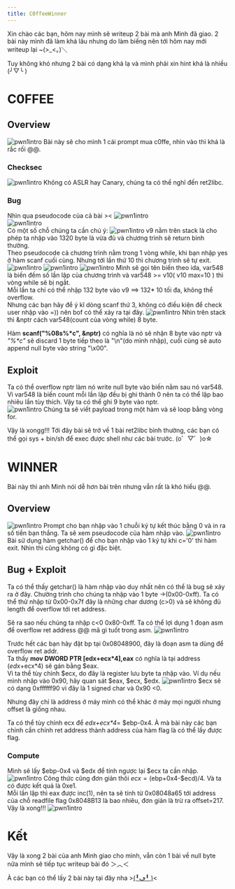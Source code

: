 ```yaml
---
title: C0ffeeWinner
---
```

Xin chào các bạn, hôm nay mình sẽ writeup 2 bài mà anh Minh đã giao. 2 bài này mình đã làm khá lâu nhưng do làm biếng nên tới hôm nay mới writeup lại ~(>_<。)＼  

Tuy không khó nhưng 2 bài có dạng khá lạ và mình phải xin hint khá là nhiều (╯▽╰ )

# C0FFEE
## Overview
![pwn1intro](img/prompt.png)
Bài này sẽ cho mình 1 cái prompt mua c0ffe, nhìn vào thì khá là rắc rối @@.  
### Checksec
![pwn1intro](img/c1.png)
Không có ASLR hay Canary, chúng ta có thể nghĩ đến ret2libc.

### Bug
Nhìn qua pseudocode của cả bài ><
![pwn1intro](img/pc1.png)  
![pwn1intro](img/pc2.png)  
Có một số chỗ chúng ta cần chú ý: 
![pwn1intro](img/c3.png)
v9 nằm trên stack là cho phép ta nhập vào 1320 byte là vừa đủ và chương trình sẽ return bình thường.  
Theo pseudocode cả chương trình nằm trong 1 vòng while, khi bạn nhập yes ở hàm scanf cuối cùng. Nhưng tới lần thứ 10 thì chương trình sẽ tự exit.
![pwn1intro](img/c4.png)
![pwn1intro](img/c5.png)
![pwn1intro](img/c6.png)
Mình sẽ gọi tên biến theo ida, var548 là biến đếm số lần lập của chương trình và var548 >= v10( v10 max=10 ) thì vòng while sẽ bị ngắt.  
Mỗi lần ta chỉ có thể nhập 132 byte vào v9 ==> 132* 10 tối đa, không thể overflow.  
Nhưng các bạn hãy để ý kĩ dòng scanf thứ 3, không có điều kiện để check user nhập vào =)) nên bof có thể xảy ra tại đây. 
![pwn1intro](img/co1.png)
Nhìn trên stack thì &nptr cách var548(count của vòng while) 8 byte.  

Hàm **scanf("%08s%\*c", &nptr)** có nghĩa là nó sẽ nhận 8 byte vào nptr và *"%\*c"* sẽ discard 1 byte tiếp theo là "\n"(do mình nhập), cuối cùng sẽ auto append null byte vào string "\x00".  


## Exploit
Ta có thể overflow nptr làm nó write null byte vào biến nằm sau nó var548.  
Vì var548 là biến count mỗi lần lặp đều bị ghi thành 0 nên ta có thể lặp bao nhiêu lần tùy thích. Vậy ta có thể ghi 9 byte vào nptr.  
![pwn1intro](img/co2.png)
Chúng ta sẽ viết payload trong một hàm và sẽ loop bằng vòng for.  

Vậy là xongg!!! Tới đây bài sẽ trở về 1 bài ret2libc bình thường, các bạn có thể gọi sys + bin/sh để exec được shell như các bài trước.
(o゜▽゜)o☆


# WINNER
Bài này thì anh Minh nói dễ hơn bài trên nhưng vẫn rất là khó hiểu @@.

## Overview
![pwn1intro](img/wi1.png)
Prompt cho bạn nhập vào 1 chuỗi ký tự kết thúc bằng 0 và in ra số tiền bạn thắng.
Ta sẽ xem pseudocode của hàm nhập vào.
![pwn1intro](img/wi2.png)
Bài sử dụng hàm getchar() để cho bạn nhập vào 1 ký tự khi c='0' thì hàm exit. Nhìn thì cũng không có gì đặc biệt.
## Bug + Exploit
Ta có thể thấy getchar() là hàm nhập vào duy nhất nên có thể là bug sẽ xảy ra ở đây.
Chường trình cho chúng ta nhập vào 1 byte ->(0x00-0xff). Ta có thể thử nhập từ 0x00-0x7f đây là những char dương (c>0) và sẽ không đủ length để overflow tới ret address.

Sẽ ra sao nếu chúng ta nhập c<0 0x80-0xff. Ta có thể lợi dụng 1 đoạn asm để overflow ret address @@ mã gì tuốt trong asm.
![pwn1intro](img/wi3.png)

Trước hết các bạn hãy đặt bp tại 0x08048900, đây là đoạn asm ta dùng để overflow ret addr.  
Ta thấy **mov DWORD PTR [edx+ecx\*4],eax** có nghĩa là tại address ($edx+$ecx\*4) sẽ gán bằng $eax.   
Vì ta thể tùy chỉnh $ecx, do đây là register lưu byte ta nhập vào. Ví dụ nếu mình nhập vào 0x90, hãy quan sát $eax, $ecx, $edx.
![pwn1intro](img/wi4.png) 
$ecx sẽ có dạng 0xffffff90 vì đây là 1 signed char và 0x90 <0.  

Nhưng đây chỉ là address ở máy mình có thể khác ở máy mọi người nhưng offset là giống nhau.  

Ta có thể tùy chỉnh ecx để *$edx+$ecx\*4*= $ebp-0x4. À mà bài này các bạn chỉnh cần chỉnh ret address thành address của hàm flag là có thể lấy được flag.

### Compute
Mình sẽ lấy $ebp-0x4 và $edx để tính ngược lại $ecx ta cần nhập.
![pwn1intro](img/wi5.png)
Công thức cũng đơn giản thôi $ecx=($ebp+0x4-$ecd)/4. Và ta có được kết quả là 0xe1.  
Mỗi lần lặp thì eax được inc(1), nên ta sẽ tính từ 0x08048a65 tới address của chỗ readfile flag 0x8048B13 là bao nhiêu, đơn giản là trừ ra offset=217. Vậy là xong!!! 
![pwn1intro](img/wi6.png)

# Kết
Vậy là xong 2 bài của anh Minh giao cho mình, vẫn còn 1 bài về null byte nữa mình sẽ tiếp tục writeup bài đó ＞︿＜ 


À các bạn có thể lấy 2 bài này tại đây nha >[(╹ڡ╹ )](https://github.com/leedinh/InfoSec/tree/master/c0ffexwinner)<




